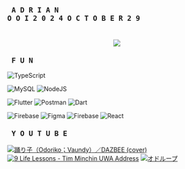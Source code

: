 ### <pre> A D R I A N   O O I   2 0 2 4   O C T O B E R   2 9</pre>

<h1 align="center">
    <img src="https://readme-typing-svg.herokuapp.com/?font=Righteous&size=35&center=true&vCenter=true&width=800&height=70&duration=6000&lines=SOFTWARE+ENGINEER+1+YEP;+COVENTRY+UNIVERSITY+CLASS+OF+2024;+INTI+INTERNATIONAL+COLLEGE+PENANG" />
</h1>

<!-- GitHub stats from https://github.com/anuraghazra/github-readme-stats -->
<!-- ![](https://github-readme-stats.vercel.app/api?username=Anokh1&theme=radical&hide_border=false&include_all_commits=true&count_private=true)<br/> -->

<!-- # 📊 GitHub Stats
![](https://github-readme-stats.vercel.app/api?username=Anokh1&theme=vue&hide_border=false&include_all_commits=false&count_private=false)<br/>
![](https://github-readme-streak-stats.herokuapp.com/?user=Anokh1&theme=vue&hide_border=false)<br/>
![](https://github-readme-stats.vercel.app/api/top-langs/?username=Anokh1&theme=vue&hide_border=false&include_all_commits=false&count_private=false&layout=compact) -->

### <pre> F U N </pre>
![TypeScript](https://img.shields.io/badge/typescript-%23007ACC.svg?style=for-the-badge&logo=typescript&logoColor=white) 
<!-- ![JavaScript](https://img.shields.io/badge/javascript-%23323330.svg?style=for-the-badge&logo=javascript&logoColor=%23F7DF1E) -->
![MySQL](https://img.shields.io/badge/mysql-4479A1.svg?style=for-the-badge&logo=mysql&logoColor=white) 
![NodeJS](https://img.shields.io/badge/node.js-6DA55F?style=for-the-badge&logo=node.js&logoColor=white) 
<!-- ![Markdown](https://img.shields.io/badge/markdown-%23000000.svg?style=for-the-badge&logo=markdown&logoColor=white) -->
<!-- ![Nodemon](https://img.shields.io/badge/NODEMON-%23323330.svg?style=for-the-badge&logo=nodemon&logoColor=%BBDEAD) -->
![Flutter](https://img.shields.io/badge/Flutter-%2302569B.svg?style=for-the-badge&logo=Flutter&logoColor=white) 
![Postman](https://img.shields.io/badge/Postman-FF6C37?style=for-the-badge&logo=postman&logoColor=white)
![Dart](https://img.shields.io/badge/dart-%230175C2.svg?style=for-the-badge&logo=dart&logoColor=white) 
<!-- ![Vite](https://img.shields.io/badge/vite-%23646CFF.svg?style=for-the-badge&logo=vite&logoColor=white) -->
<!-- ![Socket.io](https://img.shields.io/badge/Socket.io-black?style=for-the-badge&logo=socket.io&badgeColor=010101) -->
<!-- ![NPM](https://img.shields.io/badge/NPM-%23CB3837.svg?style=for-the-badge&logo=npm&logoColor=white) -->
<!-- ![JWT](https://img.shields.io/badge/JWT-black?style=for-the-badge&logo=JSON%20web%20tokens) -->
<!-- ![Chart.js](https://img.shields.io/badge/chart.js-F5788D.svg?style=for-the-badge&logo=chart.js&logoColor=white) -->
<!-- ![Ant-Design](https://img.shields.io/badge/-AntDesign-%230170FE?style=for-the-badge&logo=ant-design&logoColor=white) -->
<!-- ![Express.js](https://img.shields.io/badge/express.js-%23404d59.svg?style=for-the-badge&logo=express&logoColor=%2361DAFB) -->
![Firebase](https://img.shields.io/badge/firebase-%23039BE5.svg?style=for-the-badge&logo=firebase) 
![Figma](https://img.shields.io/badge/figma-%23F24E1E.svg?style=for-the-badge&logo=figma&logoColor=white) 
![Firebase](https://img.shields.io/badge/firebase-a08021?style=for-the-badge&logo=firebase&logoColor=ffcd34) 
![React](https://img.shields.io/badge/react-%2320232a.svg?style=for-the-badge&logo=react&logoColor=%2361DAFB) 

### <pre> Y O U T U B E </pre>
<!-- YouTube video cards from https://github.com/DenverCoder1/github-readme-youtube-cards -->
<!-- If you want to display the latest videos, then simply follow the instructions in the above repo. -->
<!-- If you however want to select which videos display, then you can manually generate the video link by changing the below parameters in angle brackets. -->
<!-- https://ytcards.demolab.com/?id=<video ID>&title=<video+title>&lang=en&timestamp=<video publish date in Unix time format>&background_color=%230d1117&title_color=%23ffffff&stats_color=%23dedede&max_title_lines=1&width=250&border_radius=5&duration=<video duration in seconds> "<video title>") -->
<!-- BEGIN YOUTUBE-CARDS -->
[![踊り子（Odoriko；Vaundy）／DAZBEE (cover)](https://ytcards.demolab.com/?id=YC0ZkZY3r4I&title=踊り子（Odoriko；Vaundy）／DAZBEE+(cover)&lang=en&timestamp=1656633600&background_color=%230d1117&title_color=%23ffffff&stats_color=%23dedede&max_title_lines=1&width=250&border_radius=5&duration=230 "踊り子（Odoriko；Vaundy）／DAZBEE (cover)")](https://youtu.be/YC0ZkZY3r4I?si=8afipbz5vUZk)
[![9 Life Lessons - Tim Minchin UWA Address](https://ytcards.demolab.com/?id=yoEezZD71sc&title=9+Life+Lessons+-+Tim+Minchin+UWA+Address&lang=en&timestamp=1381190400&background_color=%230d1117&title_color=%23ffffff&stats_color=%23dedede&max_title_lines=1&width=250&border_radius=5&duration=1096 "9 Life Lessons - Tim Minchin UWA Address")](https://youtu.be/yoEezZD71sc?si=Mxs_ukEuEhMfD_qh)
[![オドループ](https://ytcards.demolab.com/?id=4hGy0NFXBTQ&title=オドループ&lang=en&timestamp=1683763200&background_color=%230d1117&title_color=%23ffffff&stats_color=%23dedede&max_title_lines=1&width=250&border_radius=5&duration=265 "オドループ")](https://youtu.be/4hGy0NFXBTQ?si=t7zeZ_jUNLXYvRPM)
<!--[![翼をください](https://ytcards.demolab.com/?id=PLAHsB7EJpA&title=翼をください&lang=en&timestamp=1595289600&background_color=%230d1117&title_color=%23ffffff&stats_color=%23dedede&max_title_lines=1&width=250&border_radius=5&duration=290 "翼をください")](https://youtu.be/PLAHsB7EJpA?si=GWXZaWywqHk7LjL9)-->
<!--[![Bluecoats Drumline 2012 - Ritual (Feature)](https://ytcards.demolab.com/?id=nvyrbdFMwTI&title=Bluecoats+Drumline+2012+-+Ritual+%28Feature%29&lang=en&timestamp=1344816000&background_color=%230d1117&title_color=%23ffffff&stats_color=%23dedede&max_title_lines=1&width=250&border_radius=5&duration=157 "Bluecoats Drumline 2012 - Ritual (Feature)")](https://youtu.be/nvyrbdFMwTI?si=WGmRU0QV8NLtGbe-)-->
<!-- END YOUTUBE-CARDS -->

<!-- [![](https://visitcount.itsvg.in/api?id=Anokh1&icon=8&color=4)](https://visitcount.itsvg.in) -->

<!-- Proudly created with GPRM ( https://gprm.itsvg.in ) -->


